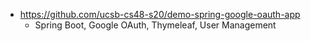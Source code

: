 * <https://github.com/ucsb-cs48-s20/demo-spring-google-oauth-app> 
   - Spring Boot, Google OAuth, Thymeleaf, User Management
